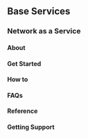 ## Base Services
### Network as a Service
#### About
#### Get Started
#### How to
#### FAQs
#### Reference
#### Getting Support